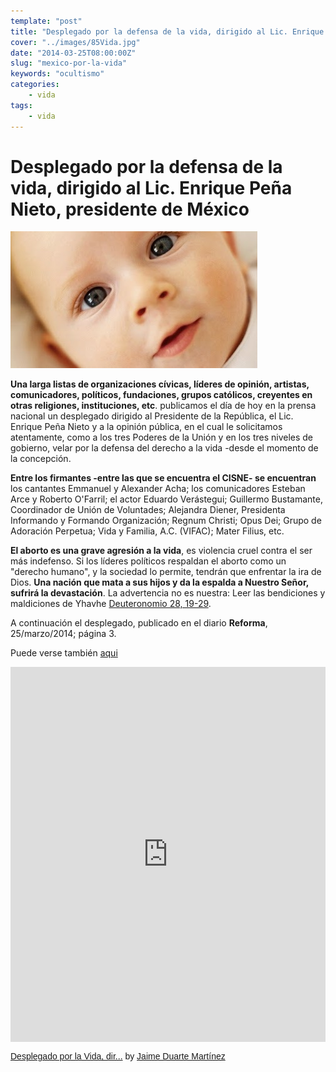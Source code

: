 ```yaml
---
template: "post"
title: "Desplegado por la defensa de la vida, dirigido al Lic. Enrique Peña Nieto, presidente de México"
cover: "../images/85Vida.jpg"
date: "2014-03-25T08:00:00Z"
slug: "mexico-por-la-vida"
keywords: "ocultismo"
categories: 
    - vida
tags: 
    - vida
---
```


# Desplegado por la defensa de la vida, dirigido al Lic. Enrique Peña Nieto, presidente de México
![Vida](../images/85Vida.jpg)  

**Una larga listas de organizaciones cívicas, líderes de opinión, artistas, comunicadores, políticos, fundaciones, grupos católicos, creyentes en otras religiones, instituciones, etc**. publicamos el día de hoy en la prensa nacional un desplegado dirigido al Presidente de la República, el Lic. Enrique Peña Nieto y a la opinión pública, en el cual le solicitamos atentamente, como a los tres Poderes de la Unión y en los tres niveles de gobierno, velar por la defensa del derecho a la vida -desde el momento de la concepción.

**Entre los firmantes -entre las que se encuentra el CISNE- se encuentran** los cantantes Emmanuel y Alexander Acha; los comunicadores Esteban Arce y Roberto O'Farril; el actor Eduardo Verástegui; Guillermo Bustamante, Coordinador de Unión de Voluntades; Alejandra Diener, Presidenta Informando y Formando Organización; Regnum Christi; Opus Dei; Grupo de Adoración Perpetua; Vida y Familia, A.C. (VIFAC); Mater Filius, etc.

**El aborto es una grave agresión a la vida**, es violencia cruel contra el ser más indefenso. Si los líderes políticos respaldan el aborto como un "derecho humano", y la sociedad lo permite, tendrán que enfrentar la ira de Dios. **Una nación que mata a sus hijos y da la espalda a Nuestro Señor, sufrirá la devastación**. La advertencia no es nuestra: Leer las bendiciones y maldiciones de Yhavhe [Deuteronomio 28, 19-29](http://www.pbible.org/spanish/8894.html).

A continuación el desplegado, publicado en el diario **Reforma**, 25/marzo/2014; página 3.

Puede verse también  [aqui](http://es.scribd.com/doc/214537140/Desplegado-por-la-Vida-dirigido-al-Lic-Enrique-Pena-Nieto)

<iframe class="scribd_iframe_embed" title="Desplegado por la Vida, dirigido al Lic. Enrique Peña Nieto" src="https://www.scribd.com/embeds/214537140/content?start_page=1&view_mode=scroll&access_key=key-1b6ukk2s17rb6vantcxs" tabindex="0" data-auto-height="true" data-aspect-ratio="0.7729220222793488" scrolling="no" width="100%" height="600" frameborder="0"></iframe><p  style="   margin: 12px auto 6px auto;   font-family: Helvetica,Arial,Sans-serif;   font-style: normal;   font-variant: normal;   font-weight: normal;   font-size: 14px;   line-height: normal;   font-size-adjust: none;   font-stretch: normal;   -x-system-font: none;   display: block;"   ><a title="View Desplegado por la Vida, dirigido al Lic. Enrique Peña Nieto on Scribd" href="https://www.scribd.com/document/214537140/Desplegado-por-la-Vida-dirigido-al-Lic-Enrique-Pena-Nieto#from_embed"  style="text-decoration: underline;">Desplegado por la Vida, dir...</a> by <a title="View Jaime Duarte Martínez's profile on Scribd" href="https://www.scribd.com/user/30565128/Jaime-Duarte-Martinez#from_embed"  style="text-decoration: underline;">Jaime Duarte Martínez</a></p>

